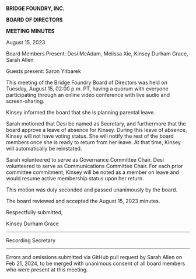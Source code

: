 **BRIDGE FOUNDRY, INC.**

**BOARD OF DIRECTORS**

**MEETING MINUTES**

August 15, 2023

Board Members Present: Desi McAdam, Melissa Xie, Kinsey Durham Grace, Sarah Allen

Guests present: Saron Yitbarek

This meeting of the Bridge Foundry Board of Directors was held on Tuesday, August 15, 02:00 p.m. PT, having a quorum with everyone participating through an online video conference with live audio and screen-sharing.

Kinsey informed the board that she is planning parental leave.

Sarah motioned that Desi be named as Secretary, and furthermore that the board approve a leave of absence for Kinsey. During this leave of absence, Kinsey will not have voting status. She will notify the rest of the board members once she is ready to return from her leave. At that time, Kinsey will automatically be reinstated.

Sarah volunteered to serve as Governance Committee Chair.  Desi volunteered to serve as Communications Committee Chair. For each prior committee commitment, Kinsey will be noted as a member on leave and would resume active membership status upon her return.

This motion was duly seconded and passed unanimously by the board.

The board reviewed and accepted the August 15, 2023 minutes.

Respectfully submitted,

Kinsey Durham Grace

___________________

Recording Secretary


---
Errors and omissions submitted via GitHub pull request by Sarah Allen on 
Feb 21, 2024, to be merged with unanimous consent of all board members who
were present at this meeting.